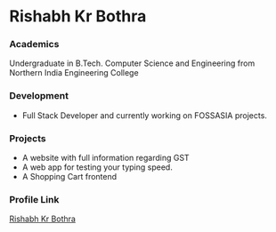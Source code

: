 # Rishabh Kr Bothra

### Academics

Undergraduate in B.Tech. Computer Science and Engineering from Northern India Engineering College

### Development

- Full Stack Developer and currently working on FOSSASIA projects.

### Projects
- A website with full information regarding GST
- A web app for testing your typing speed.
- A Shopping Cart frontend

### Profile Link

[Rishabh Kr Bothra](https://github.com/geekychaser/)
